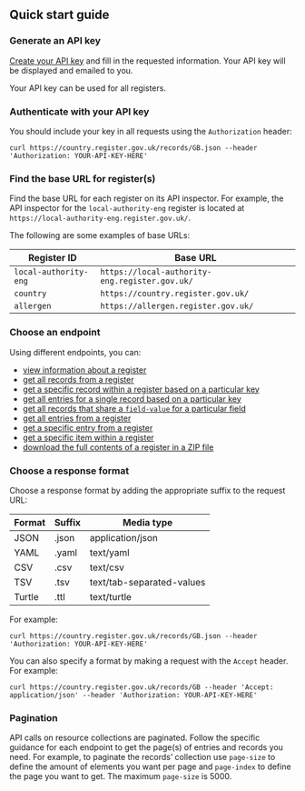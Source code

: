 ## Quick start guide

### Generate an API key

[Create your API key](https://www.registers.service.gov.uk/api_users/new) and fill in the requested information. Your API key will be displayed and emailed to you. 

Your API key can be used for all registers. 

### Authenticate with your API key 

You should include your key in all requests using the `Authorization` header:

`curl https://country.register.gov.uk/records/GB.json --header 'Authorization: YOUR-API-KEY-HERE'`

### Find the base URL for register(s) 

Find the base URL for each register on its API inspector. For example, the API inspector for the `local-authority-eng` register is located at `https://local-authority-eng.register.gov.uk/`. 

The following are some examples of base URLs:

| Register ID | Base URL |
|----------|----------|
| `local-authority-eng`     | `https://local-authority-eng.register.gov.uk/`|
| `country` | `https://country.register.gov.uk/` |
| `allergen`  | `https://allergen.register.gov.uk/` |

### Choose an endpoint  

Using different endpoints, you can:

* [view information about a register](#get-register) 
* [get all records from a register](#get-records) 
* [get a specific record within a register based on a particular key](#get-records-key) 
* [get all entries for a single record based on a particular key](#get-records-key-entries) 
* [get all records that share a `field-value` for a particular field](#get-records-field-name-field-value) 
* [get all entries from a register](#get-entries)
* [get a specific entry from a register](#get-entries-entry-number)
* [get a specific item within a register](#get-items-item-hash)
* [download the full contents of a register in a ZIP file](#get-download-register) 

### Choose a response format 

Choose a response format by adding the appropriate suffix to the request URL:

| Format | Suffix | Media type |
|--------|--------|------------|
| JSON | .json | application/json |
| YAML | .yaml | text/yaml |
| CSV | .csv | text/csv |
| TSV | .tsv | text/tab-separated-values |
| Turtle | .ttl | text/turtle |

For example: 

```
curl https://country.register.gov.uk/records/GB.json --header 'Authorization: YOUR-API-KEY-HERE'
```

You can also specify a format by making a request with the `Accept` header. For example:

```
curl https://country.register.gov.uk/records/GB --header 'Accept: application/json' --header 'Authorization: YOUR-API-KEY-HERE'
```

### Pagination 

API calls on resource collections are paginated. Follow the specific guidance for each endpoint to get the page(s) of entries and records you need. For example, to paginate the records’ collection use `page-size` to define the amount of elements you want per page and `page-index` to define the page you want to get. The maximum `page-size` is 5000.
